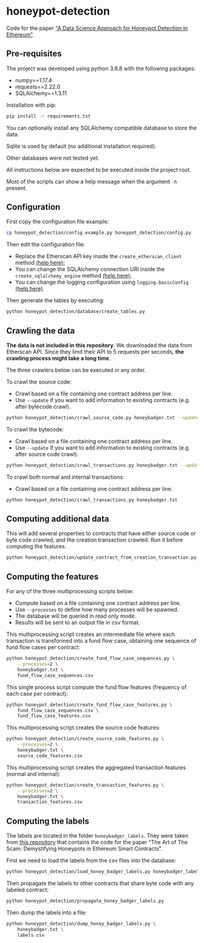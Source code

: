 # honeypot-detection
Code for the paper ["A Data Science Approach for Honeypot Detection in Ethereum"](https://arxiv.org/abs/1910.01449).

## Pre-requisites

The project was developed using python 3.6.8 with the following packages:

- numpy==1.17.4
- requests==2.22.0
- SQLAlchemy==1.3.11

Installation with pip:

```bash
pip install -r requirements.txt
```

You can optionally install any SQLAlchemy compatible database to store the data.

Sqlite is used by default (no additional installation required).

Other databases were not tested yet.

All instructions below are expected to be executed inside the project root.

Most of the scripts can show a help message when the argument ``-h`` present.

## Configuration

First copy the configuration file example:

```bash
cp honeypot_detection/config.example.py honeypot_detection/config.py
```

Then edit the configuration file:

- Replace the Etherscan API key inside the ``create_etherscan_client`` method [(help here)](https://etherscan.io/apis);
- You can change the SQLAlchemy connection URI inside the ``create_sqlalchemy_engine`` method
[(help here)](https://docs.sqlalchemy.org/en/13/core/engines.html);
- You can change the logging configuration using ``logging.basicConfig``
[(help here)](https://docs.python.org/3/library/logging.html#logging.basicConfig).

Then generate the tables by executing:

```bash
python honeypot_detection/database/create_tables.py
```

## Crawling the data

**The data is not included in this repository**. We downloaded the data from Etherscan API.
Since they limit their API to 5 requests per seconds, **the crawling process might take a long time**.

The three crawlers below can be executed in any order.

To crawl the source code:

- Crawl based on a file containing one contract address per line.
- Use `--update` if you want to add information to existing contracts (e.g. after bytecode crawl).

```bash
python honeypot_detection/crawl_source_code.py honeybadger.txt --update
```

To crawl the bytecode:

- Crawl based on a file containing one contract address per line.
- Use `--update` if you want to add information to existing contracts (e.g. after source code crawl).

```bash
python honeypot_detection/crawl_transactions.py honeybadger.txt --update
```

To crawl both normal and internal transactions:

- Crawl based on a file containing one contract address per line.

```bash
python honeypot_detection/crawl_transactions.py honeybadger.txt
```

## Computing additional data

This will add several properties to contracts that have either source code or byte code crawled,
and the creation transaction crawled. Run it before computing the features.

```bash
python honeypot_detection/update_contract_from_creation_transaction.py
```

## Computing the features

For any of the three multiprocessing scripts below:

- Compute based on a file containing one contract address per line.
- Use `--processes` to define how many processes will be spawned.
- The database will be queried in read only mode.
- Results will be sent to an output file in csv format.

This multiprocessing script creates an intermediate file where each transaction is transformed into a fund flow case,
obtaining one sequence of fund flow cases per contract:

```bash
python honeypot_detection/create_fund_flow_case_sequences.py \
    --processes=2 \
    honeybadger.txt \
    fund_flow_case_sequences.csv 
```

This single process script compute the fund flow features (frequency of each case per contract):

```bash
python honeypot_detection/create_fund_flow_case_features.py \
    fund_flow_case_sequences.csv \
    fund_flow_case_features.csv 
```

This multiprocessing script creates the source code features:

```bash
python honeypot_detection/create_source_code_features.py \
    --processes=2 \
    honeybadger.txt \
    source_code_features.csv 
```

This multiprocessing script creates the aggregated transaction features (normal and internal):

```bash
python honeypot_detection/create_transaction_features.py \
    --processes=2 \
    honeybadger.txt \
    transaction_features.csv 
```

## Computing the labels

The labels are located in the folder ``honeybadger_labels``.
They were taken from [this repository](https://github.com/christoftorres/HoneyBadger)
that contains the code for the paper "The Art of The Scam: Demystifying Honeypots in Ethereum Smart Contracts".

First we need to load the labels from the csv files into the database:

```bash
python honeypot_detection/load_honey_badger_labels.py honeybadger_labels
```

Then propagate the labels to other contracts that share byte code with any labeled contract:

```bash
python honeypot_detection/propagate_honey_badger_labels.py
```

Then dump the labels into a file:

```bash
python honeypot_detection/dump_honey_badger_labels.py \
    honeybadger.txt \
    labels.csv
```